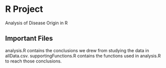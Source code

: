# R Project

Analysis of Disease Origin in R

## Important Files

analysis.R contains the conclusions we drew from studying the data in allData.csv.
supportingFunctions.R contains the functions used in analysis.R to reach those conclusions.


